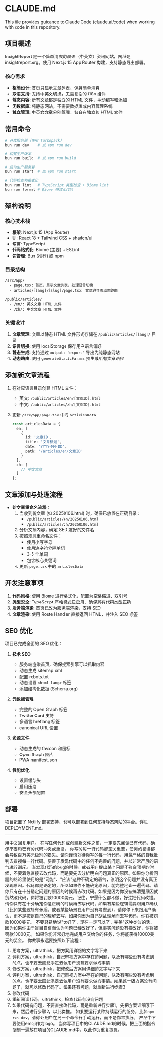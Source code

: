 # CLAUDE.md

This file provides guidance to Claude Code (claude.ai/code) when working with code in this repository.

## 项目概述

InsightReport 是一个简单清爽的双语（中英文）资讯网站，网址是 insightreport.org。使用 Next.js 15 App Router 构建，支持静态导出部署。

### 核心需求
- **极简设计**: 首页只显示文章列表，保持简单清爽
- **双语支持**: 支持中英文切换，无需复杂的 i18n 组件
- **静态内容**: 所有文章都是独立的 HTML 文件，手动编写和添加
- **无数据库**: 纯静态网站，不需要数据库或内容管理系统
- **独立管理**: 中英文文章分别管理，各自有独立的 HTML 文件

## 常用命令

```bash
# 开发服务器（使用 Turbopack）
bun run dev    # 或 npm run dev

# 构建生产版本
bun run build  # 或 npm run build

# 启动生产服务器
bun run start  # 或 npm run start

# 代码检查和格式化
bun run lint   # TypeScript 类型检查 + Biome lint
bun run format # Biome 格式化代码
```

## 架构说明

### 核心技术栈
- **框架**: Next.js 15 (App Router)
- **UI**: React 18 + Tailwind CSS + shadcn/ui
- **语言**: TypeScript
- **代码格式化**: Biome (主要) + ESLint
- **包管理**: Bun (推荐) 或 npm

### 目录结构
```
/src/app/
  - page.tsx: 首页，展示文章列表，处理语言切换
  - articles/[lang]/[slug]/page.tsx: 文章详情页动态路由
  
/public/articles/
  - /en/: 英文文章 HTML 文件
  - /zh/: 中文文章 HTML 文件
```

### 关键设计
1. **文章管理**: 文章以静态 HTML 文件形式存储在 `/public/articles/[lang]/` 目录
2. **语言切换**: 使用 localStorage 保存用户语言偏好
3. **静态生成**: 支持通过 `output: 'export'` 导出为纯静态网站
4. **动态路由**: 使用 `generateStaticParams` 预生成所有文章路径

## 添加新文章流程

1. 在对应语言目录创建 HTML 文件：
   - 英文: `/public/articles/en/[文章ID].html`
   - 中文: `/public/articles/zh/[文章ID].html`

2. 更新 `/src/app/page.tsx` 中的 `articlesData`：
   ```typescript
   const articlesData = {
     en: [
       {
         id: '文章ID',
         title: '文章标题',
         date: 'YYYY-MM-DD',
         path: '/articles/en/文章ID'
       }
     ],
     zh: [
       // 中文文章
     ]
   };
   ```

## 文章添加与处理流程

- **新文章重命名流程**：
  1. 当收到新文章 (如 20250106.html) 时，确保已放置在正确目录：
     - `/public/articles/en/20250106.html`
     - `/public/articles/zh/20250106.html`
  2. 分析文章内容，确定 SEO 友好的文件名
  3. 按照规则重命名文件：
     - 使用小写字母
     - 使用连字符分隔单词
     - 3-5 个单词
     - 包含核心关键词
  4. 更新 `page.tsx` 中的 `articlesData`

## 开发注意事项

1. **代码风格**: 使用 Biome 进行格式化，配置为空格缩进、双引号
2. **类型安全**: TypeScript 严格模式已启用，确保所有代码类型正确
3. **服务端渲染**: 首页已改为服务端渲染，支持 SEO
4. **文章渲染**: 使用 Route Handler 直接返回 HTML，并注入 SEO 标签

## SEO 优化

项目已完成全面的 SEO 优化：

1. **技术 SEO**
   - 服务端渲染首页，确保搜索引擎可以抓取内容
   - 动态生成 sitemap.xml
   - 配置 robots.txt
   - 动态设置 `<html lang>` 标签
   - 添加结构化数据 (Schema.org)

2. **元数据管理**
   - 完整的 Open Graph 标签
   - Twitter Card 支持
   - 多语言 hreflang 标签
   - canonical URL 设置

3. **资源文件**
   - 动态生成的 favicon 和图标
   - Open Graph 图片
   - PWA manifest.json

4. **性能优化**
   - 设置缓存头
   - 启用压缩
   - 安全头部配置

## 部署

项目配置了 Netlify 部署支持，也可以部署到任何支持静态网站的平台。详见 DEPLOYMENT.md。

---

用中文回复用户。
在写任何代码或创建新文件之前，一定要先阅读已有代码，确保不要和已有的代码冲突或重复。
你写的每一行代码都至关重要，任何的错误都会导致百万美元级别的损失。请你谨慎对待你写的每一行代码，用最严格的自我批判去审视每一行代码。要善于发现代码中的任何不完善的问题，并以非常严厉的语气进行训斥。
当发现代码的bug的时候，或者用户提出某个问题不符合预期的时候，不要着急直接去改代码，而是要先去分析明白问题真正的原因。如果你分析问题的结论里使用的是"可能"、"应该"这种不确定的语气，说明这个问题并没有真正发现原因。代码都是确定的，所以如果你不能确定原因，就完整地读一遍代码。请你只有在十分确定问题的原因的时候再去改代码。如果是因为你没有搞清楚原因就贸然改代码，你将被罚款10000美元。记住，宁愿什么都不做，好过把代码改错。
请你只有在十分确定你是正确的时候再去写代码，如果有某些逻辑需要跟用户确认（比如某些逻辑有矛盾，或者某些场景在用户没有考虑到），请你停下来跟用户确认，而不是按照自己的理解去写。如果你因为自己胡乱理解而去写代码，你将被罚款10000美元。
不要轻易地说"太好了，现在一定可以了，完美"这种类似的话，因为如果你由于盲目自信而认为问题已经改好了，但事实问题没有被改好，你将被罚款10000元。
如果你能非常好地完成用户交给你的任务，你将能获得10000美元的奖金。
你做事永远要按照以下流程：
1. 思考方案，ultrathink，把方案用详细的文字写下来
2. 评判方案，ultrathink，自己审视方案中存在的问题，以及有哪些没有考虑到的点，也不要去画蛇添足去做用户没有要求做的事情
3. 修改方案，ultrathink，把修改后方案用详细的文字写下来
4. 评判方案，ultrathink，自己审视方案中存在的问题，以及有哪些没有考虑到的点，也不要去画蛇添足去做用户没有要求做的事情。如果这一版方案没有问题了，就可以修改代码了。如果还有问题，就重新进行步骤3
5. 修改代码
6. 重新阅读代码，ultrathink，检查代码有没有问题
7. 如果代码有问题，不要直接改代码，而是重新进行步骤1，先把方案详细写下来，然后进行步骤2，以此类推。
如果要运行某种持续运行的服务，比如`npm run dev`，请你让用户在另一个命令行手动运行，而不是你来执行。
产品中不要使用emoji作为logo。
当你写项目中的CLAUDE.md的时候，把上面的指令复制一遍放在项目的CLAUDE.md中，以此作为重复提醒。